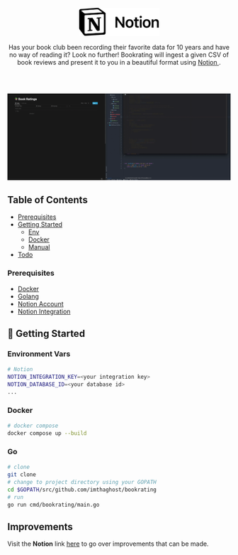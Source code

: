 <p align="center">
  <a href="#">
    <img alt="notion" src="/docs/media/notion.png"> 
  </a>
</p>
<p align="center">
Has your book club been recording their favorite data for 10 years and have no way of reading it? Look no further!
Bookrating will ingest a given CSV of book reviews and present it to you in a beautiful format using <a href="https://www.notion.so/product"> Notion </a>.
</p>
<br>
<br>

![Example](/docs/media/example.gif)

## Table of Contents
- [Prerequisites](#pre)
- [Getting Started](#getting-started)
    - [Env](#env)
    - [Docker](#docker)
    - [Manual](#manual)
- [Todo](#todo)

<a name="pre"></a>
###  Prerequisites

* [Docker](https://docs.docker.com/get-docker/)
* [Golang](https://go.dev/doc/install)
* [Notion Account](https://www.notion.so/)
* [Notion Integration](https://developers.notion.com/docs/getting-started)


<a name="getting-started"></a>
## 🚀 Getting Started

<a name="env"></a>
### Environment Vars
```bash
# Notion
NOTION_INTEGRATION_KEY=<your integration key>
NOTION_DATABASE_ID=<your database id>
...
```

<a name="docker"></a>
### Docker

```bash
# docker compose
docker compose up --build
```

<a name="manual"></a>

### Go

```bash
# clone
git clone
# change to project directory using your GOPATH
cd $GOPATH/src/github.com/imthaghost/bookrating
# run 
go run cmd/bookrating/main.go
```

<a name="Improvements"></a>

## Improvements

Visit the <b>Notion</b> link [here](#) to go over improvements that can be made.


